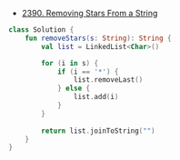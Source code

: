 - [2390. Removing Stars From a String](https://leetcode.com/problems/removing-stars-from-a-string/description/?envType=study-plan-v2&envId=leetcode-75)

```kotlin
class Solution {
    fun removeStars(s: String): String {
        val list = LinkedList<Char>()

        for (i in s) {
            if (i == '*') {
                list.removeLast()
            } else {
                list.add(i)
            }
        }
        
        return list.joinToString("")
    }
}
```